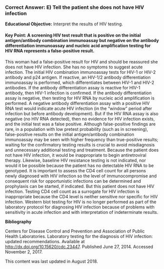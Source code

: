 
### Correct Answer: E) Tell the patient she does not have HIV infection 

**Educational Objective:** Interpret the results of HIV testing.

#### **Key Point:** A screening HIV test result that is positive on the initial antigen/antibody combination immunoassay but negative on the antibody differentiation immunoassay and nucleic acid amplification testing for HIV RNA represents a false-positive result.

This woman had a false-positive result for HIV and should be reassured she does not have HIV infection. She has no symptoms to suggest acute infection. The initial HIV combination immunoassay tests for HIV-1 or HIV-2 antibody and p24 antigen. If reactive, an HIV-1/2 antibody differentiation immunoassay is performed, which differentiates between HIV-1 and HIV-2 antibodies. If the antibody differentiation assay is reactive for HIV-1 antibody, then HIV-1 infection is confirmed. If the antibody differentiation assay is negative, then testing for HIV RNA by nucleic acid amplification is performed. A negative antibody differentiation assay with a positive HIV RNA test would indicate acute HIV infection (in the “window” period after infection but before antibody development). But if the HIV RNA assay is also negative (no HIV RNA detected), then no evidence for HIV infection exists, and the initial test was a false positive. Although false-positive findings are rare, in a population with low pretest probability (such as in screening), false-positive results on the initial antigen/antibody combination immunoassay may be seen with higher frequency than true-positive results; waiting for the confirmatory testing results is crucial to avoid misdiagnosis and unnecessary additional testing and treatment.
Because the patient does not have HIV infection, it would be inappropriate to begin antiretroviral therapy. Likewise, baseline HIV resistance testing is not indicated, nor would it be possible because the patient has no detectable HIV RNA to be genotyped.
It is important to assess the CD4 cell count for all persons newly diagnosed with HIV infection so the level of immunocompromise and consequent risk for opportunistic infections can be determined and prophylaxis can be started, if indicated. But this patient does not have HIV infection. Testing CD4 cell count as a surrogate for HIV infection is inappropriate because the CD4 level is neither sensitive nor specific for HIV infection.
Western blot testing for HIV is no longer performed as part of the laboratory protocol for diagnosing HIV infection because of problems with sensitivity in acute infection and with interpretation of indeterminate results.

**Bibliography**

Centers for Disease Control and Prevention and Association of Public Health Laboratories. Laboratory testing for the diagnosis of HIV infection: updated recommendations. Available at http://dx.doi.org/10.15620/cdc.23447. Published June 27, 2014. Accessed November 2, 2017.

This content was last updated in August 2018.